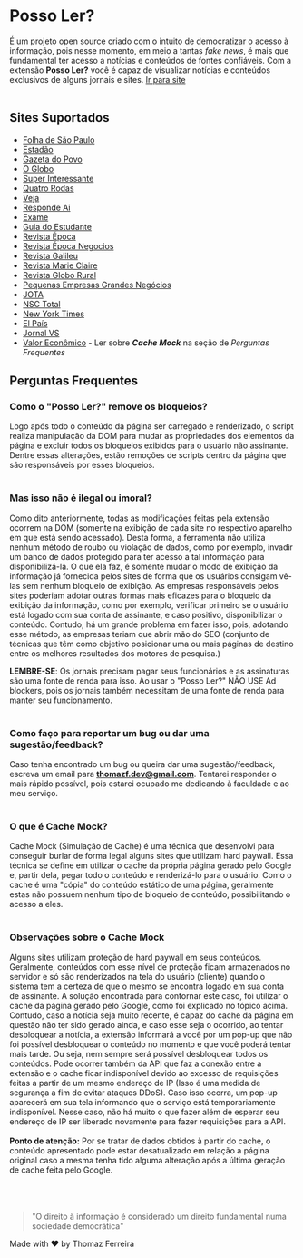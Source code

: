 # Posso Ler?
É um projeto open source criado com o intuito de democratizar o acesso à informação, pois nesse momento, em meio a tantas _fake news_, é mais que fundamental ter acesso a notícias e conteúdos de fontes confiáveis. Com a extensão __Posso Ler?__ você é capaz de visualizar notícias e conteúdos exclusivos de alguns jornais e sites. [Ir para site](https://possoler.tech)
<br>
<br>
## Sites Suportados

* [Folha de São Paulo](https://www.folha.uol.com.br/)
* [Estadão](https://www.estadao.com.br/)
* [Gazeta do Povo](https://www.gazetadopovo.com.br/)
* [O Globo](https://oglobo.globo.com/)
* [Super Interessante](https://super.abril.com.br/)
* [Quatro Rodas](https://quatrorodas.abril.com.br/)
* [Veja](https://veja.abril.com.br/)
* [Responde Ai](https://www.respondeai.com.br/)
* [Exame](https://exame.com/)
* [Guia do Estudante](https://guiadoestudante.abril.com.br/)
* [Revista Época](https://epoca.globo.com/)
* [Revista Época Negocios](https://epocanegocios.globo.com/)
* [Revista Galileu](https://revistagalileu.globo.com/)
* [Revista Marie Claire](https://revistamarieclaire.globo.com/)
* [Revista Globo Rural](https://revistagloborural.globo.com/)
* [Pequenas Empresas Grandes Negócios](https://revistapegn.globo.com/)
* [JOTA](https://www.jota.info/)
* [NSC Total](https://www.nsctotal.com.br/home)
* [New York Times](https://www.nytimes.com/)
* [El País](http://elpais.com/)
* [Jornal VS](https://www.jornalvs.com.br/)
* [Valor Econômico](https://valor.globo.com/) - Ler sobre <i>**Cache Mock**</i> na seção de <i>Perguntas Frequentes</i>

## Perguntas Frequentes

### Como o "Posso Ler?" remove os bloqueios?
Logo após todo o conteúdo da página ser carregado e renderizado, o script realiza manipulação da DOM para mudar as propriedades dos elementos da página e excluir todos os bloqueios exibidos para o usuário não assinante. Dentre essas alterações, estão remoções de scripts dentro da página que são responsáveis por esses bloqueios.
<br>
<br>
### Mas isso não é ilegal ou imoral?
Como dito anteriormente, todas as modificações feitas pela extensão ocorrem na DOM (somente na exibição de cada site no respectivo aparelho em que está sendo acessado). Desta forma, a ferramenta não utiliza nenhum método de roubo ou violação de dados, como por exemplo, invadir um banco de dados protegido para ter acesso a tal informação para disponibilizá-la. O que ela faz, é somente mudar o modo de exibição da informação já fornecida pelos sites de forma que os usuários consigam vê-las sem nenhum bloqueio de exibição.
As empresas responsáveis pelos sites poderiam adotar outras formas mais eficazes para o bloqueio da exibição da informação, como por exemplo, verificar primeiro se o usuário está logado com sua conta de assinante, e caso positivo, disponibilizar o conteúdo. Contudo, há um grande problema em fazer isso, pois, adotando esse método, as empresas teriam que abrir mão do SEO (conjunto de técnicas que têm como objetivo posicionar uma ou mais páginas de destino entre os melhores resultados dos motores de pesquisa.)

**LEMBRE-SE**: Os jornais precisam pagar seus funcionários e as assinaturas são uma fonte de renda para isso. Ao usar o "Posso Ler?" NÃO USE Ad blockers, pois os jornais também necessitam de uma fonte de renda para manter seu funcionamento.
<br>
<br>
### Como faço para reportar um bug ou dar uma sugestão/feedback?
Caso tenha encontrado um bug ou queira dar uma sugestão/feedback, escreva um email para **thomazf.dev@gmail.com**. Tentarei responder o mais rápido possível, pois estarei ocupado me dedicando à faculdade e ao meu serviço.
<br>
<br>
### O que é Cache Mock?
Cache Mock (Simulação de Cache) é uma técnica que desenvolvi para conseguir burlar de forma legal alguns sites que utilizam hard paywall. Essa técnica se define em utilizar o cache da própria página gerado pelo Google e, partir dela, pegar todo o conteúdo e renderizá-lo para o usuário. Como o cache é uma "cópia" do conteúdo estático de uma página, geralmente estas não possuem nenhum tipo de bloqueio de conteúdo, possibilitando o acesso a eles.
<br>
<br>
### Observações sobre o Cache Mock
Alguns sites utilizam proteção de hard paywall em seus conteúdos. Geralmente, conteúdos com esse nível de proteção ficam armazenados no servidor e só são renderizados na tela do usuário (cliente) quando o sistema tem a certeza de que o mesmo se encontra logado em sua conta de assinante. A solução encontrada para contornar este caso, foi utilizar o cache da página gerado pelo Google, como foi explicado no tópico acima. Contudo, caso a notícia seja muito recente, é capaz do cache da página em questão não ter sido gerado ainda, e caso esse seja o ocorrido, ao tentar desbloquear a notícia, a extensão informará a você por um pop-up que não foi possível desbloquear o conteúdo no momento e que você poderá tentar mais tarde. Ou seja, nem sempre será possível desbloquear todos os conteúdos. Pode ocorrer também da API que faz a conexão entre a extensão e o cache ficar indisponível devido ao excesso de requisições feitas a partir de um mesmo endereço de IP (Isso é uma medida de segurança a fim de evitar ataques DDoS). Caso isso ocorra, um pop-up aparecerá em sua tela informando que o serviço está temporariamente indisponível. Nesse caso, não há muito o que fazer além de esperar seu endereço de IP ser liberado novamente para fazer requisições para a API.
<br>
<br>
**Ponto de atenção:** Por se tratar de dados obtidos à partir do cache, o conteúdo apresentado pode estar desatualizado em relação a página original caso a mesma tenha tido alguma alteração após a última geração de cache feita pelo Google.
<br>
<br>
<br>
<br>

 >"O direito à informação é considerado um direito fundamental numa sociedade democrática"
 
Made with ❤️ by Thomaz Ferreira
